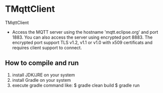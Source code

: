 # TMqttClient

TMqttClient
* Access the MQTT server using the hostname 'mqtt.eclipse.org' and port 1883. You can also access the server using encrypted port 8883. The encrypted port support TLS v1.2, v1.1 or v1.0 with x509 certificats and requires client support to connect. 


## How to compile and run
   1) install JDK/JRE on your system
   2) install Gradle on your system
   3) execute gradle command like:
      $ gradle clean build
      $ gradle run

